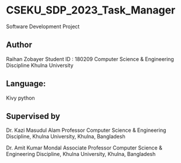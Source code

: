 # CSEKU_SDP_2023_Task_Manager
Software Development Project

Author
------------------
Raihan Zobayer
Student ID : 180209
Computer Science & Engineering Discipline
Khulna University

Language:
-------------------
Kivy python


Supervised by
----------------

Dr. Kazi Masudul Alam
Professor 
Computer Science & Engineering Discipline,
Khulna University, Khulna, Bangladesh 
 
       
                    
Dr. Amit Kumar Mondal
Associate Professor 
Computer Science & Engineering Discipline,
Khulna University, Khulna, Bangladesh
